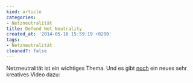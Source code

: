 ```yaml
---
kind: article
categories:
- Netzneutralität
title: Defend Net Neutrality
created_at: '2014-05-16 15:59:19 +0200'
tags:
- Netzneutralität
cleaned?: false
---
```


Netzneutralität ist ein wichtiges Thema. Und es gibt
[noch](http://plasisent.org/netzpolitik-org-sammelt-videos-zum-thema-netzneutralitaet/ "Netzpolitik.org sammelt Videos zum Thema Netzneutralität")
ein neues sehr kreatives Video dazu:


